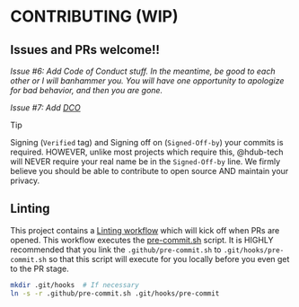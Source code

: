 # CONTRIBUTING (WIP)

## Issues and PRs welcome!!

_Issue #6: Add Code of Conduct stuff. In the meantime, be good to each other or
I will banhammer you. You will have one opportunity to apologize for bad
behavior, and then you are gone._

_Issue #7: Add [DCO]_

> [!TIP]
> Signing (`Verified` tag) and Signing off on (`Signed-Off-by`) your commits is
required. HOWEVER, unlike most projects which require this, @hdub-tech will
NEVER require your real name be in the `Signed-Off-by` line. We firmly believe
you should be able to contribute to open source AND maintain your privacy.

## Linting

This project contains a [Linting workflow] which will kick off when PRs are
opened. This workflow executes the [pre-commit.sh] script. It is HIGHLY
recommended that you link the `.github/pre-commit.sh` to
`.git/hooks/pre-commit.sh` so that this script will execute for you locally
before you even get to the PR stage.

```bash
mkdir .git/hooks  # If necessary
ln -s -r .github/pre-commit.sh .git/hooks/pre-commit
```

<!-- Links -->
[Linting workflow]: ./.github/workflows/lint.yml
[pre-commit.sh]:    ./.github/pre-commit.sh
[DCO]:              https://developercertificate.org/_

<!-- markdownlint-configure-file {
  MD026: false
}
-->